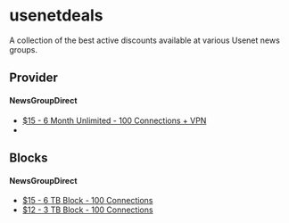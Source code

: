 # usenetdeals
A collection of the best active discounts available at various Usenet news groups.

## Provider
#### NewsGroupDirect
* [$15 - 6 Month Unlimited - 100 Connections + VPN](https://newsgroup.direct/member/billing/?planid=199)
* 

## Blocks
#### NewsGroupDirect
* [$15 - 6 TB Block - 100 Connections](https://newsgroup.direct/member/billing/?planid=199)
* [$12 - 3 TB Block - 100 Connections](https://newsgroup.direct/member/billing/?planid=200)

